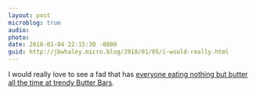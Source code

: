 ```yaml
---
layout: post
microblog: true
audio: 
photo: 
date: 2018-01-04 22:15:30 -0800
guid: http://jbwhaley.micro.blog/2018/01/05/i-would-really.html
---
```

I would really love to see a fad that has [everyone eating nothing but butter all the time at trendy Butter Bars](https://www.popsci.com/keto-fat-weight-loss-healthy).
